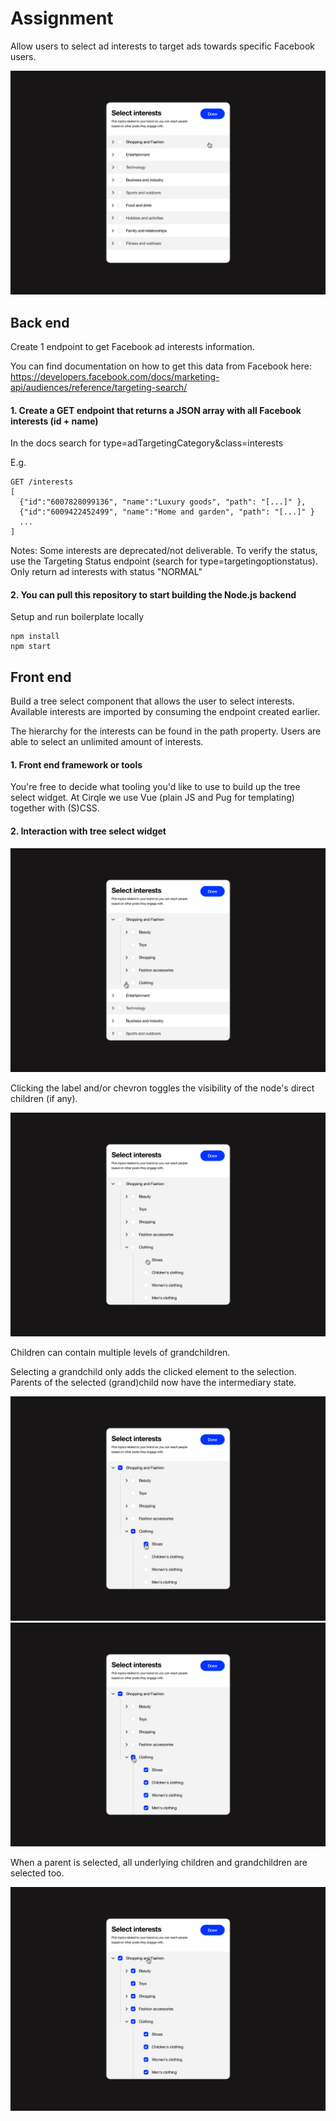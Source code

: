 # Assignment

Allow users to select ad interests to target ads towards specific Facebook users.

![tree select](https://github.com/HiCirqle/cq-fullstack-assignment/blob/master/assets/mockups/1_emtpy_state.jpg)

## Back end

Create 1 endpoint to get Facebook ad interests information.

You can find documentation on how to get this data from Facebook here:
https://developers.facebook.com/docs/marketing-api/audiences/reference/targeting-search/

#### 1. Create a GET endpoint that returns a JSON array with all Facebook interests (id + name)

In the docs search for type=adTargetingCategory&class=interests

E.g.

```
GET /interests
[
  {"id":"6007828099136", "name":"Luxury goods", "path": "[...]" },
  {"id":"6009422452499", "name":"Home and garden", "path": "[...]" }
  ...
]
```

Notes:
Some interests are deprecated/not deliverable. To verify the status, use the Targeting Status endpoint (search for type=targetingoptionstatus).
Only return ad interests with status "NORMAL"

#### 2. You can pull this repository to start building the Node.js backend

Setup and run boilerplate locally

```
npm install
npm start
```

## Front end

Build a tree select component that allows the user to select interests.
Available interests are imported by consuming the endpoint created earlier.

The hierarchy for the interests can be found in the path property.
Users are able to select an unlimited amount of interests.

#### 1. Front end framework or tools

You're free to decide what tooling you'd like to use to build up the tree select widget.
At Cirqle we use Vue (plain JS and Pug for templating) together with (S)CSS.

#### 2. Interaction with tree select widget

![Clicking the label and/or chevron toggles the visibility of the node's direct children (if any).](https://github.com/HiCirqle/cq-fullstack-assignment/blob/master/assets/mockups/2_open_leaves.jpg)

Clicking the label and/or chevron toggles the visibility of the node's direct children (if any).

![Children can contain multiple levels of grandchildren.](https://github.com/HiCirqle/cq-fullstack-assignment/blob/master/assets/mockups/3_recursively_open_leaves.jpg)

Children can contain multiple levels of grandchildren.

Selecting a grandchild only adds the clicked element to the selection. Parents of the selected (grand)child now have the intermediary state.

![Selecting a grandchild only adds the clicked element to the selection.](https://github.com/HiCirqle/cq-fullstack-assignment/blob/master/assets/mockups/4_select%20node_leaf.jpg)
![Selecting a grandchild only adds the clicked element to the selection.](https://github.com/HiCirqle/cq-fullstack-assignment/blob/master/assets/mockups/5_select_intermediary_leaf.jpg)

When a parent is selected, all underlying children and grandchildren are selected too.

![Selecting a grandchild only adds the clicked element to the selection.](https://github.com/HiCirqle/cq-fullstack-assignment/blob/master/assets/mockups/6_select%20parent_leaf.jpg)
